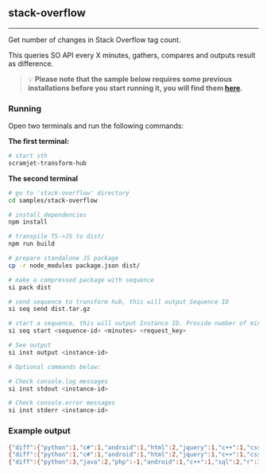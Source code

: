 ## stack-overflow

---
Get number of changes in Stack Overflow tag count.

This queries SO API every X minutes, gathers, compares and outputs result as difference.

> :bulb: **Please note that the sample below requires some previous installations before you start running it, you will find them [here](../../README.md#3-install-scramjet-transform-hub).**

### Running

Open two terminals and run the following commands:

**The first terminal:**

```bash
# start sth
scramjet-transform-hub
```

**The second terminal**

```bash
# go to 'stack-overflow' directory
cd samples/stack-overflow

# install dependencies
npm install

# transpile TS->JS to dist/
npm run build

# prepare standalone JS package
cp -r node_modules package.json dist/

# make a compressed package with sequence
si pack dist

# send sequence to transform hub, this will output Sequence ID
si seq send dist.tar.gz

# start a sequence, this will output Instance ID. Provide number of minutes that we pause between request to SO API. API key is optional
si seq start <sequence-id> <minutes> <request_key>

# See output
si inst output <instance-id>

# Optional commands below:

# Check console.log messages
si inst stdout <instance-id>

# Check console.error messages
si inst stderr <instance-id>
```

### Example output

```bash
{"diff":{"python":1,"c#":1,"android":1,"html":2,"jquery":1,"c++":1,"css":1,"node.js":1,"reactjs":1,".net":1,"swift":2,"xml":1,"vb.net":1,"amazon-web-services":1,"function":-1,"csv":1},"timestamp":1632986938780}
{"diff":{"python":1,"c#":1,"android":1,"html":2,"jquery":1,"c++":1,"css":1,"node.js":1,"reactjs":1,".net":1,"swift":2,"xml":1,"vb.net":1,"amazon-web-services":1,"function":-1,"csv":1},"timestamp":1632986998764}
{"diff":{"python":3,"java":2,"php":-1,"android":1,"c++":1,"sql":2,"r":1,"node.js":-1,"asp.net":1,"python-3.x":-1,"django":1,"angular":1,"excel":1,"pandas":1,"asp.net-mvc":-1,"typescript":1,"mongodb":-1,"windows":-1,"postgresql":1,"bash":1,"amazon-web-services":1,"dataframe":1,"python-2.7":-1,"qt":1},"timestamp":1632987118788}
```
